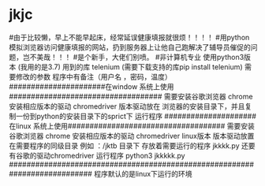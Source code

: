 # jkjc
#由于比较懒，早上不能早起床，经常延误健康填报就很烦！！！！
#用python 模拟浏览器访问健康填报的网站，扔到服务器上让他自己跑解决了辅导员催促的问题，岂不美哉！！！
#是个新手，大佬们别喷。
#非计算机专业
使用python3版本   (我用的是3.7)
用到的库 telenium   (需要下载支持的库pip install telenium)
需要修改的参数 程序中有备注（用户名 ，密码，温度）
######################在window 系统上使用###################################
需要安装谷歌浏览器 chrome
安装相应版本的驱动 chromedriver 
版本驱动放在 浏览器的安装目录下，并且复制一份到python的安装目录下的sprict下
运行程序
##################### 在linux 系统上使用####################################
需要安装谷歌浏览器 chrome
安装相应版本的驱动 chromedriver linux版本
版本驱动放置在需要程序的同级目录
例如 ：/jktb 目录下  存放着需要运行的程序 jkkkk.py  还要有谷歌的驱动chromedriver
运行程序
python3 jkkkkk.py
###########################################################################
程序默认的是linux下运行的环境
